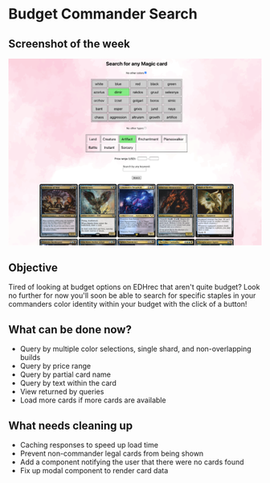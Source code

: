 # Budget Commander Search
## Screenshot of the week
![Screenshot of application](https://github.com/secretmtgdev/Budget-Commander-Viewer/blob/main/src/assets/weekly_screenshots/week_2.png)

## Objective
Tired of looking at budget options on EDHrec that aren't quite budget? Look no further for now you'll soon be able to search for specific staples in your commanders color identity within your budget with the click of a button!

## What can be done now?
- Query by multiple color selections, single shard, and non-overlapping builds
- Query by price range
- Query by partial card name
- Query by text within the card
- View returned by queries
- Load more cards if more cards are available

## What needs cleaning up
- Caching responses to speed up load time
- Prevent non-commander legal cards from being shown
- Add a component notifying the user that there were no cards found
- Fix up modal component to render card data
